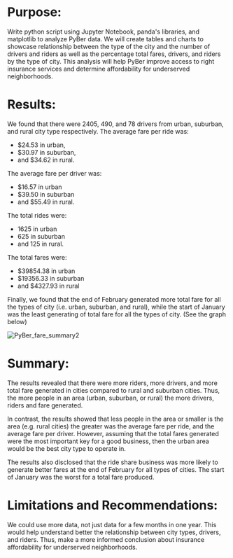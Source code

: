 # Purpose:
Write python script using Jupyter Notebook, panda's libraries, and matplotlib to analyze PyBer data. We will create tables and charts to showcase relationship between the type of the city and the number of drivers and riders as well as the percentage total fares, drivers, and riders by the type of city. 
This analysis will help PyBer improve access to right insurance services and determine affordability for underserved neighborhoods.

# Results:
We found that there were 2405, 490, and 78 drivers from urban, suburban, and rural city type respectively. The average fare per ride was:

*	$24.53 in urban, 
*	$30.97 in suburban, 
*	and $34.62 in rural.

The average fare per driver was:

*	$16.57 in urban
*	$39.50 in suburban
*	and $55.49 in rural.

The total rides were:

*	1625 in urban
*	625 in suburban
*	and 125 in rural.

The total fares were:

*	$39854.38 in urban
*	$19356.33 in suburban
*	and $4327.93 in rural

Finally, we found that the end of February generated more total fare for all the types of city (i.e. urban, suburban, and rural), while the start of January was the least generating of total fare for all the types of city. (See the graph below)

![PyBer_fare_summary2](https://user-images.githubusercontent.com/34750363/151711272-7f00c215-2ca5-4e5f-94d6-8b8d8a8c8fa7.png)


# Summary:
The results revealed that there were more riders, more drivers, and more total fare generated in cities compared to rural and suburban cities. Thus, the more people in an area (urban, suburban, or rural) the more drivers, riders and fare generated.

In contrast, the results showed that less people in the area or smaller is the area (e.g. rural cities) the greater was the average fare per ride, and the average fare per driver. However, assuming that the total fares generated were the most important key for a good business, then the urban area would be the best city type to operate in.

The results also disclosed that the ride share business was more likely to generate better fares at the end of February for all types of cities. The start of January was the worst for a total fare produced.

# Limitations and Recommendations:
We could use more data, not just data for a few months in one year. This would help understand better the relationship between city types, drivers, and riders. Thus, make a more informed conclusion about insurance affordability for underserved neighborhoods.
